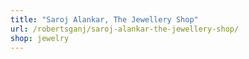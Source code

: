 ```yaml
---
title: "Saroj Alankar, The Jewellery Shop"
url: /robertsganj/saroj-alankar-the-jewellery-shop/
shop: jewelry
---
```

